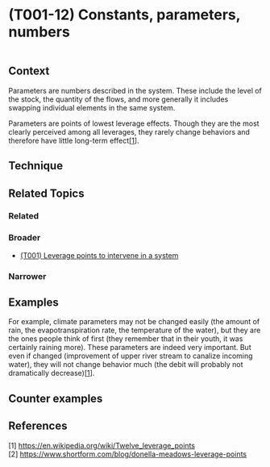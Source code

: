 # (T001-12) Constants, parameters, numbers

<image>

## Context

Parameters are numbers described in the system. These include the level of the stock, the quantity of the flows, and more generally it includes swapping individual elements in the same system.  

Parameters are points of lowest leverage effects. Though they are the most clearly perceived among all leverages, they rarely change behaviors and therefore have little long-term effect[[1](#1)].

## Technique


## Related Topics

### Related

### Broader

* [(T001) Leverage points to intervene in a system](../(T001)%20Leverage%20points%20to%20intervene%20in%20a%20system/README.md)

### Narrower


## Examples

For example, climate parameters may not be changed easily (the amount of rain, the evapotranspiration rate, the temperature of the water), but they are the ones people think of first (they remember that in their youth, it was certainly raining more). These parameters are indeed very important. But even if changed (improvement of upper river stream to canalize incoming water), they will not change behavior much (the debit will probably not dramatically decrease)[[1](#1)].

## Counter examples

<links to counter-examples>

## References

<a name="1">[1]</a> https://en.wikipedia.org/wiki/Twelve_leverage_points  
<a name="2">[2]</a> https://www.shortform.com/blog/donella-meadows-leverage-points
